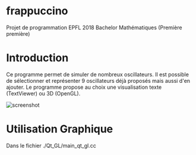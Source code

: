 # frappuccino
Projet de programmation EPFL 2018 Bachelor Mathématiques (Première première)

# Introduction
Ce programme permet de simuler de nombreux oscillateurs. Il est possible de sélectionner et représenter 9 oscillateurs déjà proposés mais aussi d'en ajouter. Le programme propose au choix une visualisation texte (TextViewer) ou 3D (OpenGL).

![screenshot](https://i.imgur.com/TfZn8lN.png)

# Utilisation Graphique
Dans le fichier ./Qt_GL/main_qt_gl.cc 
